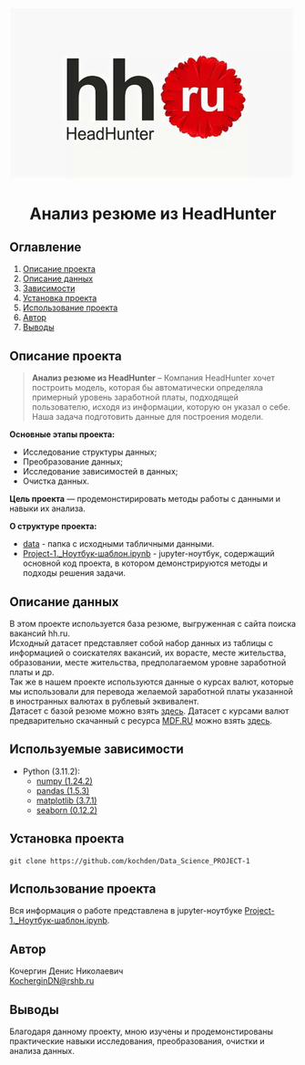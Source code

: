 
![](https://raw.githubusercontent.com/AndreyRysistov/DatasetsForPandas/main/hh%20label.jpg)
# <center> Анализ резюме из HeadHunter </center>
## Оглавление
1. [Описание проекта](#Описание-проекта)
2. [Описание данных](#Описание-данных)
3. [Зависимости](#Зависимости)
4. [Установка проекта](#Установка-проекта)
5. [Использование проекта](#Использование-проекта)
6. [Автор](#Автор)
7. [Выводы](Использование-проекта)

## Описание проекта

> **Анализ резюме из HeadHunter** – Компания HeadHunter хочет построить модель, которая бы автоматически определяла примерный уровень заработной платы, подходящей пользователю, исходя из информации, которую он указал о себе. Наша задача подготовить данные для построения модели.

**Основные этапы проекта:**
* Исследование структуры данных;
* Преобразование данных;
* Исследование зависимостей в данных;
* Очистка данных.

**Цель проекта** — продемонстирировать методы работы с данными и навыки их анализа.

**О структуре проекта:**
* [data](./data) - папка с исходными табличными данными.
* [Project-1._Ноутбук-шаблон.ipynb](./Project-1._Ноутбук-шаблон.ipynb) - jupyter-ноутбук, содержащий основной код проекта, в котором демонстрируются методы и подходы решения задачи.

## Описание данных
В этом проекте используется база резюме, выгруженная с сайта поиска вакансий hh.ru.  
Исходный датасет представляет собой набор данных из таблицы с информацией о соискателях вакансий, их ворасте, месте жительства, образовании, месте жительства, предполагаемом уровне заработной платы и др.  
Так же в нашем проекте используются данные о курсах валют, которые мы использовали для перевода желаемой заработной платы указанной в иностранных валютах в рублевый эквивалент.  
Датасет с базой резюме можно взять [здесь](https://disk.yandex.ru/d/NDm38MEK2fwRcw).
Датасет с курсами валют предварительно скачанный с ресурса [MDF.RU](https://mfd.ru/export/#Alias=false&Period=1&timeframeValue=1&timeframeDatePart=day&StartDate=04.10.2021&EndDate=04.10.2021&SaveFormat=0&SaveMode=0&FieldSeparator=%253b&DecimalSeparator=.&DateFormat=yyyyMMdd&TimeFormat=HHmmss&AddHeader=true&RecordFormat=0&Fill=false) можно взять [здесь](https://disk.yandex.ru/d/zSdaEFcAthj_Vw).

## Используемые зависимости
* Python (3.11.2):
    * [numpy (1.24.2)](https://numpy.org)
    * [pandas (1.5.3)](https://pandas.pydata.org)
    * [matplotlib (3.7.1)](https://matplotlib.org)
    * [seaborn (0.12.2)](https://seaborn.pydata.org)

## Установка проекта

```
git clone https://github.com/kochden/Data_Science_PROJECT-1
```

## Использование проекта
Вся информация о работе представлена в jupyter-ноутбуке [Project-1._Ноутбук-шаблон.ipynb](./Project-1._Ноутбук-шаблон.ipynb).

## Автор
Кочергин Денис Николаевич  
KocherginDN@rshb.ru

## Выводы

Благодаря данному проекту, мною изучены и продемонстированы практические навыки исследования, преобразования, очистки и анализа данных.